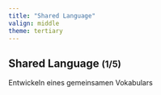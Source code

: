 ```yaml
---
title: "Shared Language"
valign: middle
theme: tertiary
---
```

## Shared Language <small>(1/5)</small>

Entwickeln eines gemeinsamen Vokabulars
